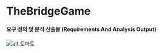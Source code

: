 # TheBridgeGame


#### 요구 정의 및 분석 산출물 (Requirements And Analysis Output)

![alt 토마토](/요구정의및분석산출물/tomato.jpg)


